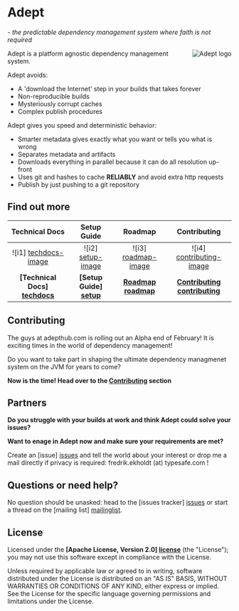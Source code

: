 # Adept #
_- the predictable dependency management system where faith is not required_

<img src="https://raw.github.com/wiki/adept-dm/adept/images/logo_adept.png"
 alt="Adept logo" title="Adept" align="right" />

Adept is a platform agnostic dependency management system.

Adept avoids:
- A 'download the Internet' step in your builds that takes forever
- Non-reproducible builds
- Mysteriously corrupt caches
- Complex publish procedures

Adept gives you speed and deterministic behavior:
* Smarter metadata gives exactly what you want or tells you what is wrong
* Separates metadata and artifacts
* Downloads everything in parallel because it can do all resolution up-front
* Uses git and hashes to cache **RELIABLY** and avoid extra http requests
* Publish by just pushing to a git repository


## Find out more

| Technical Docs                  | Setup Guide               | Roadmap                 | Contributing                      |
|:-------------------------------:|:-------------------------:|:-----------------------:|:---------------------------------:|
| ![i1] [techdocs-image]          | ![i2] [setup-image]       | ![i3] [roadmap-image]   | ![i4] [contributing-image]        |
| **[Technical Docs] [techdocs]** | **[Setup Guide] [setup]** | **[Roadmap] [roadmap]** | **[Contributing] [contributing]** |

## Contributing

The guys at adepthub.com is rolling out an Alpha end of February! It is exciting times in the world of dependency management!


Do you want to take part in shaping the ultimate dependency managmenet system on the JVM for years to come? 


**Now is the time! Head over to the [Contributing] section**

## Partners

**Do you struggle with your builds at work and think Adept could solve your issues?**

**Want to enage in Adept now and make sure your requirements are met?**

Create an [issue] [issues] and tell the world about your interest or drop me a mail directly if privacy is required: fredrik.ekholdt (at) typesafe.com !


## Questions or need help?

No question should be unasked: head to the [issues tracker] [issues] or start a thread on the [mailing list] [mailinglist].

## License

Licensed under the **[Apache License, Version 2.0] [license]** (the "License");
you may not use this software except in compliance with the License.

Unless required by applicable law or agreed to in writing, software
distributed under the License is distributed on an "AS IS" BASIS,
WITHOUT WARRANTIES OR CONDITIONS OF ANY KIND, either express or implied.
See the License for the specific language governing permissions and
limitations under the License.


[wiki]: https://github.com/adept-dm/adept/wiki/Home
[mailinglist]: http://groups.google.com/group/adept-dev/
[issues]: https://github.com/adept-dm/adept/issues
[design]: https://github.com/adept-dm/adept/wiki/Design
[license]: http://www.apache.org/licenses/LICENSE-2.0

[techdocs]: https://github.com/adept-dm/adept/wiki/Documentation
[setup]: https://github.com/adept-dm/adept/wiki/Setup
[roadmap]: https://github.com/adept-dm/adept/wiki/Roadmap
[contributing]: https://github.com/adept-dm/adept/wiki/Contributing

[techdocs-image]: https://github.com/adept-dm/adept/wiki/images/techdocs.png
[setup-image]: https://github.com/adept-dm/adept/wiki/images/setup.png
[roadmap-image]: https://github.com/adept-dm/adept/wiki/images/roadmap.png
[contributing-image]: https://github.com/adept-dm/adept/wiki/images/contribute.png


